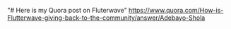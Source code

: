 "# Here is my Quora post on Fluterwave" 
https://www.quora.com/How-is-Flutterwave-giving-back-to-the-community/answer/Adebayo-Shola

